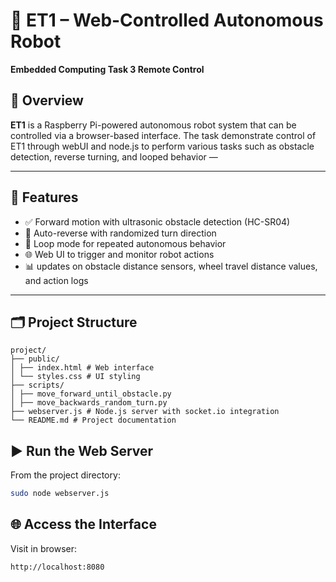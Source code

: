 # 🤖 ET1 – Web-Controlled Autonomous Robot  
**Embedded Computing Task 3 Remote Control**

## 📖 Overview
**ET1** is a Raspberry Pi-powered autonomous robot system that can be controlled via a browser-based interface. The task demonstrate control of ET1 through webUI and node.js to perform various tasks such as obstacle detection, reverse turning, and looped behavior — 

---

## 📸 Features
- ✅ Forward motion with ultrasonic obstacle detection (HC-SR04)
- 🔄 Auto-reverse with randomized turn direction
- 🔁 Loop mode for repeated autonomous behavior
- 🌐 Web UI to trigger and monitor robot actions
- 📊 updates on obstacle distance sensors, wheel travel distance values, and action logs

---

## 🗂️ Project Structure
```
project/
├── public/
│ ├── index.html # Web interface
│ └── styles.css # UI styling
├── scripts/
│ ├── move_forward_until_obstacle.py
│ ├── move_backwards_random_turn.py
├── webserver.js # Node.js server with socket.io integration
└── README.md # Project documentation
```

## ▶️ Run the Web Server
From the project directory:
```bash
sudo node webserver.js
```
## 🌐 Access the Interface
Visit in browser:
```bash
http://localhost:8080
```
